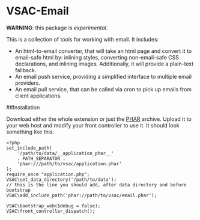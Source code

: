 # VSAC-Email

**WARNING**: this package is _experimental_.

This is a collection of tools for working with email. It includes:

 * An html-to-email converter, that will take an html page and convert it to email-safe html by: inlining styles, converting non-email-safe CSS declarations, and inlining images.  Additionally, it will provide a plain-text fallback.
 * An email push service, providing a simplified interface to multiple email providers.
 * An email pull service, that can be called via cron to pick up emails from client applications.

##Installation

Download either the whole extension or just the [PHAR](./email.phar) archive. Upload it to your web host and modify your front controller to use it. It should look something like this:

    <?php
    set_include_path(
        '/path/to/data/__application_phar__'
        . PATH_SEPARATOR .
        'phar:///path/to/vsac/application.phar'
    );
    require_once "application.php";
    VSAC\set_data_directory('/path/to/data');
    // this is the line you should add, after data directory and before bootstrap
    VSAC\add_include_path('phar://path/to/vsac/email.phar');

    VSAC\bootstrap_web($debug = false);
    VSAC\front_controller_dispatch();

